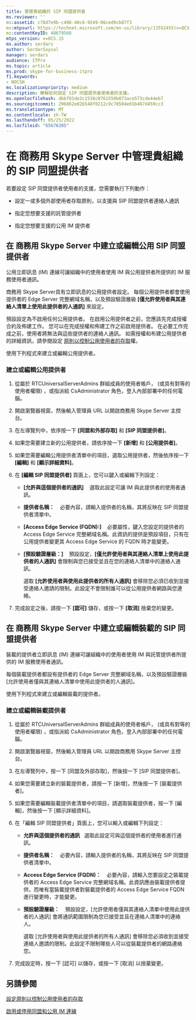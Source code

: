 ```yaml
---
title: 管理貴組織的 SIP 同盟提供者
ms.reviewer: ''
ms:assetid: c78d7e9b-c496-40c6-9249-06ced9cb87f3
ms:mtpsurl: https://technet.microsoft.com/en-us/library/JJ552455(v=OCS.15)
ms:contentKeyID: 48679566
mtps_version: v=OCS.15
ms.author: serdars
author: SerdarSoysal
manager: serdars
audience: ITPro
ms.topic: article
ms.prod: skype-for-business-itpro
f1.keywords:
- NOCSH
ms.localizationpriority: medium
description: 瞭解如何設定 SIP 同盟提供者使用者的支援。
ms.openlocfilehash: dbbf01de2c1538c0761550b073ace573cde44eb7
ms.sourcegitcommit: 296862e02b548f0212c9c70504e65b467d459cc3
ms.translationtype: MT
ms.contentlocale: zh-TW
ms.lasthandoff: 05/25/2022
ms.locfileid: "65676205"
---
```

# <a name="manage-sip-federated-providers-for-your-organization-in-skype-for-business-server"></a>在 商務用 Skype Server 中管理貴組織的 SIP 同盟提供者

若要設定 SIP 同盟提供者使用者的支援，您需要執行下列動作：

  - 設定一或多個外部使用者存取原則，以支援與 SIP 同盟提供者連絡人通訊

  - 指定您想要支援的託管提供者

  - 指定您想要支援的公用 IM 提供者

## <a name="create-or-edit-public-sip-federated-providers-in-skype-for-business-server"></a>在 商務用 Skype Server 中建立或編輯公用 SIP 同盟提供者

公用立即訊息 (IM) 連線可讓組織中的使用者使用 IM 與公用提供者所提供的 IM 服務使用者通訊。

商務用 Skype Server具有立即訊息的公用提供者設定。 每個公用提供者都會使用提供者的 Edge Server 完整網域名稱，以及預設驗證層級 **[僅允許使用者與其連絡人清單上使用此提供者的人通訊]** 來設定。

預設設定為不啟用任何公用提供者。 在啟用公用提供者之前，您應該先完成授權合約及佈建工作。 您可以在完成授權和佈建工作之前啟用提供者。 在必要工作完成之前，使用者將無法與這些提供者的連絡人通訊。 如需授權和布建公用提供者的詳細資訊，請參閱設定 [原則以控制公用使用者的存取](../external-access-policies/configure-policies-to-control-public-user-access.md)權。

使用下列程式來建立或編輯公用提供者。


### <a name="to-create-or-edit-public-providers"></a>建立或編輯公用提供者

1.  從屬於 RTCUniversalServerAdmins 群組成員的使用者帳戶， (或具有對等的使用者權限) ，或指派給 CsAdministrator 角色，登入內部部署中的任何電腦。

2.  開啟瀏覽器視窗，然後輸入管理員 URL 以開啟商務用 Skype Server 主控台。 

3.  在左導覽列中，依序按一下 **[同盟和外部存取]** 和 **[SIP 同盟提供者]**。

4.  如果您需要建立新的公用提供者，請依序按一下 **[新增]** 和 **[公用提供者]**。

5.  如果您需要編輯公用提供者清單中的項目，選取公用提供者，然後依序按一下 **[編輯]** 和 **[顯示詳細資料]**。

6.  在 **[編輯 SIP 同盟提供者]** 頁面上，您可以鍵入或編輯下列設定：
    
      - **[允許與這個提供者的通訊]**    選取此設定可讓 IM 與此提供者的使用者通訊。
    
      - **提供者名稱：**    必要內容，請輸入提供者的名稱，其將反映在 SIP 同盟提供者清單中。
    
      - **[Access Edge Service (FQDN):]**    必要屬性，鍵入您設定的提供者的 Access Edge Service 完整網域名稱。此資訊的提供是預設項目，只有在公用提供者變更其 Access Edge Service 的 FQDN 時才能變更。
    
      - **[預設驗證層級：]**    預設設定，**[僅允許使用者與其連絡人清單上使用此提供者的人通訊]** 會限制與您已接受並且在您的連絡人清單中的連絡人通訊。
        
        選取 **[允許使用者與使用此提供者的所有人通訊]** 會移除您必須已收到並接受連絡人邀請的限制。此設定不會限制誰可以從公用提供者網路與您連絡。

7.  完成設定之後，請按一下 **[認可]** 儲存，或按一下 **[取消]** 捨棄您的變更。

## <a name="create-or-edit-hosted-sip-federated-providers-in-skype-for-business-server"></a>在 商務用 Skype Server 中建立或編輯裝載的 SIP 同盟提供者

裝載的提供者立即訊息 (IM) 連線可讓組織中的使用者使用 IM 與託管提供者所提供的 IM 服務使用者通訊。

每個裝載提供者都設有提供者的 Edge Server 完整網域名稱，以及預設驗證層級 [允許使用者僅與其連絡人清單中使用此提供者的人通訊]。

使用下列程式來建立或編輯裝載的提供者。

### <a name="to-create-or-edit-hosted-providers"></a>建立或編輯裝載提供者

1.  從屬於 RTCUniversalServerAdmins 群組成員的使用者帳戶， (或具有對等的使用者權限) ，或指派給 CsAdministrator 角色，登入內部部署中的任何電腦。

2.  開啟瀏覽器視窗，然後輸入管理員 URL 以開啟商務用 Skype Server 主控台。 

3.  在左導覽列中，按一下 [同盟及外部存取]，然後按一下 [SIP 同盟提供者]。

4.  如果您需要建立新的裝載提供者，請按一下 [新增]，然後按一下 [裝載提供者]。

5.  如果您需要編輯裝載提供者清單中的項目，請選取裝載提供者，按一下 [編輯]，然後按一下 [顯示詳細資料]。

6.  在「編輯 SIP 同盟提供者」頁面上，您可以輸入或編輯下列設定：
    
      - **允許與這個提供者的通訊**   選取此設定可與這個提供者的使用者進行通訊。
    
      - **提供者名稱：**    必要內容，請輸入提供者的名稱，其將反映在 SIP 同盟提供者清單中。
    
      - **Access Edge Service (FQDN)：**    必要內容，請輸入您要設定之裝載提供者的 Access Edge Service 完整網域名稱。此資訊應由裝載提供者提供，而唯有當裝載提供者對裝載提供者的 Access Edge Service FQDN 進行變更時，才能變更。
    
      - **預設驗證層級：**    預設設定，[允許使用者僅與其連絡人清單中使用此提供者的人通訊] 會將通訊範圍限制為您已接受並且在連絡人清單中的連絡人。
        
        選取 [允許使用者與使用此提供者的所有人通訊] 會移除您必須收到並接受連絡人邀請的限制。此設定不限制哪些人可以從裝載提供者的網路連絡您。

7.  完成設定時，按一下 [認可] 以儲存，或按一下 [取消] 以捨棄變更。


## <a name="see-also"></a>另請參閱


[設定原則以控制公用使用者的存取](../external-access-policies/configure-policies-to-control-public-user-access.md)

[啟用或停用同盟和公用 IM 連線](../access-edge/enable-or-disable-federation-and-public-im-connectivity.md)

